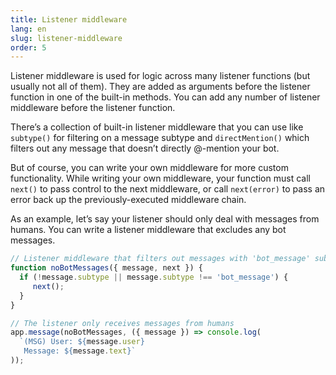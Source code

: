 ```yaml
---
title: Listener middleware
lang: en
slug: listener-middleware
order: 5
---
```


<div class="section-content">
Listener middleware is used for logic across many listener functions (but usually not all of them). They are added as arguments before the listener function in one of the built-in methods. You can add any number of listener middleware before the listener function.

There’s a collection of built-in listener middleware that you can use like `subtype()` for filtering on a message subtype and `directMention()` which filters out any message that doesn’t directly @-mention your bot.

But of course, you can write your own middleware for more custom functionality. While writing your own middleware, your function must call `next()` to pass control to the next middleware, or call `next(error)` to pass an error back up the previously-executed middleware chain.

As an example, let’s say your listener should only deal with messages from humans. You can write a listener middleware that excludes any bot messages.

</div>

```javascript
// Listener middleware that filters out messages with 'bot_message' subtype
function noBotMessages({ message, next }) {
  if (!message.subtype || message.subtype !== 'bot_message') {
     next();
  }
}

// The listener only receives messages from humans
app.message(noBotMessages, ({ message }) => console.log(
  `(MSG) User: ${message.user}
   Message: ${message.text}`
));
```